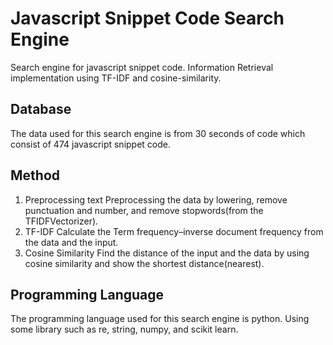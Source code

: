 # Javascript Snippet Code Search Engine
Search engine for javascript snippet code. Information Retrieval implementation using TF-IDF and cosine-similarity.

## Database
The data used for this search engine is from 30 seconds of code which consist of 474 javascript snippet code.

## Method
1. Preprocessing text
Preprocessing the data by lowering, remove punctuation and number, and remove stopwords(from the TFIDFVectorizer).
2. TF-IDF
Calculate the Term frequency–inverse document frequency from the data and the input.
3. Cosine Similarity
Find the distance of the input and the data by using cosine similarity and show the shortest distance(nearest).

## Programming Language
The programming language used for this search engine is python. Using some library such as re, string, numpy, and scikit learn.




